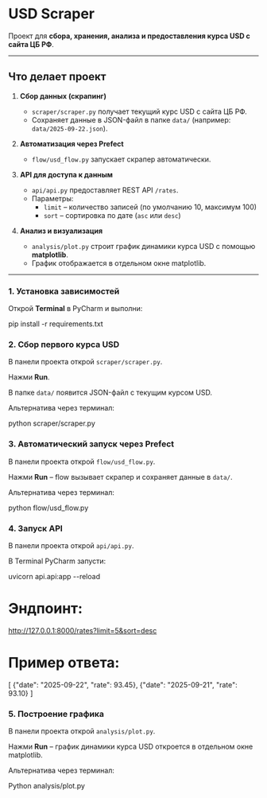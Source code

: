 # USD Scraper

Проект для **сбора, хранения, анализа и предоставления курса USD с сайта ЦБ РФ**.  

---

## **Что делает проект**

1. **Сбор данных (скрапинг)**  
   - `scraper/scraper.py` получает текущий курс USD с сайта ЦБ РФ.  
   - Сохраняет данные в JSON-файл в папке `data/` (например: `data/2025-09-22.json`).  

2. **Автоматизация через Prefect**  
   - `flow/usd_flow.py` запускает скрапер автоматически.  

3. **API для доступа к данным**  
   - `api/api.py` предоставляет REST API `/rates`.  
   - Параметры:  
     - `limit` – количество записей (по умолчанию 10, максимум 100)  
     - `sort` – сортировка по дате (`asc` или `desc`)  

4. **Анализ и визуализация**  
   - `analysis/plot.py` строит график динамики курса USD с помощью **matplotlib**.  
   - График отображается в отдельном окне matplotlib.  

---

### 1. Установка зависимостей
Открой **Terminal** в PyCharm и выполни:

pip install -r requirements.txt

### 2. Сбор первого курса USD

В панели проекта открой `scraper/scraper.py`.

Нажми **Run**.

В папке `data/` появится JSON-файл с текущим курсом USD.

Альтернатива через терминал:

python scraper/scraper.py

### 3. Автоматический запуск через Prefect

В панели проекта открой `flow/usd_flow.py`.

Нажми **Run** – flow вызывает скрапер и сохраняет данные в `data/`.

Альтернатива через терминал:

python flow/usd_flow.py

### 4. Запуск API

В панели проекта открой `api/api.py`.

В Terminal PyCharm запусти:

uvicorn api.api:app --reload

# Эндпоинт:  
http://127.0.0.1:8000/rates?limit=5&sort=desc
# Пример ответа: 
[
  {"date": "2025-09-22", "rate": 93.45},
  {"date": "2025-09-21", "rate": 93.10}
]


### 5. Построение графика

В панели проекта открой `analysis/plot.py`.

Нажми **Run** – график динамики курса USD откроется в отдельном окне matplotlib.

Альтернатива через терминал:

Python analysis/plot.py



